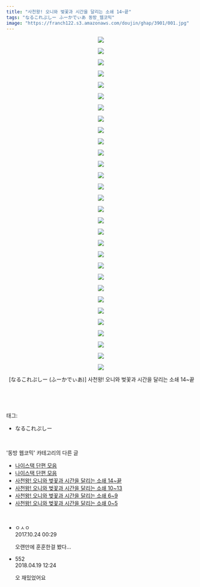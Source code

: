 ```yaml
---
title: "사천왕! 오니와 벚꽃과 시간을 달리는 소쇄 14~끝"
tags: "なるこれぷしー ふーかでぃあ 동방_웹코믹"
image: "https://franch122.s3.amazonaws.com/doujin/ghap/3901/001.jpg"
---
```

<div class="article">
<p style="text-align: center; clear: none; float: none;"><img src="{{ site.imgserver4 }}/ghap/3901/001.jpg"/></p>
<p style="text-align: center; clear: none; float: none;"><img src="{{ site.imgserver4 }}/ghap/3901/002.jpg"/></p>
<p style="text-align: center; clear: none; float: none;"><img src="{{ site.imgserver4 }}/ghap/3901/003.jpg"/></p>
<p style="text-align: center; clear: none; float: none;"><img src="{{ site.imgserver4 }}/ghap/3901/004.jpg"/></p>
<p style="text-align: center; clear: none; float: none;"><img src="{{ site.imgserver4 }}/ghap/3901/005.jpg"/></p>
<p style="text-align: center; clear: none; float: none;"><img src="{{ site.imgserver4 }}/ghap/3901/006.jpg"/></p>
<p style="text-align: center; clear: none; float: none;"><img src="{{ site.imgserver4 }}/ghap/3901/007.jpg"/></p>
<p style="text-align: center; clear: none; float: none;"><img src="{{ site.imgserver4 }}/ghap/3901/008.jpg"/></p>
<p style="text-align: center; clear: none; float: none;"><img src="{{ site.imgserver4 }}/ghap/3901/009.jpg"/></p>
<p style="text-align: center; clear: none; float: none;"><img src="{{ site.imgserver4 }}/ghap/3901/010.jpg"/></p>
<p style="text-align: center; clear: none; float: none;"><img src="{{ site.imgserver4 }}/ghap/3901/011.jpg"/></p>
<p style="text-align: center; clear: none; float: none;"><img src="{{ site.imgserver4 }}/ghap/3901/012.jpg"/></p>
<p style="text-align: center; clear: none; float: none;"><img src="{{ site.imgserver4 }}/ghap/3901/013.jpg"/></p>
<p style="text-align: center; clear: none; float: none;"><img src="{{ site.imgserver4 }}/ghap/3901/014.jpg"/></p>
<p style="text-align: center; clear: none; float: none;"><img src="{{ site.imgserver4 }}/ghap/3901/015.jpg"/></p>
<p style="text-align: center; clear: none; float: none;"><img src="{{ site.imgserver4 }}/ghap/3901/016.jpg"/></p>
<p style="text-align: center; clear: none; float: none;"><img src="{{ site.imgserver4 }}/ghap/3901/017.jpg"/></p>
<p style="text-align: center; clear: none; float: none;"><img src="{{ site.imgserver4 }}/ghap/3901/018.jpg"/></p>
<p style="text-align: center; clear: none; float: none;"><img src="{{ site.imgserver4 }}/ghap/3901/019.jpg"/></p>
<p style="text-align: center; clear: none; float: none;"><img src="{{ site.imgserver4 }}/ghap/3901/020.jpg"/></p>
<p style="text-align: center; clear: none; float: none;"><img src="{{ site.imgserver4 }}/ghap/3901/021.jpg"/></p>
<p style="text-align: center; clear: none; float: none;"><img src="{{ site.imgserver4 }}/ghap/3901/022.jpg"/></p>
<p style="text-align: center; clear: none; float: none;"><img src="{{ site.imgserver4 }}/ghap/3901/023.jpg"/></p>
<p style="text-align: center; clear: none; float: none;"><img src="{{ site.imgserver4 }}/ghap/3901/024.jpg"/></p>
<p style="text-align: center; clear: none; float: none;"><img src="{{ site.imgserver4 }}/ghap/3901/025.jpg"/></p>
<p style="text-align: center; clear: none; float: none;"><img src="{{ site.imgserver4 }}/ghap/3901/026.jpg"/></p>
<p style="text-align: center; clear: none; float: none;"><img src="{{ site.imgserver4 }}/ghap/3901/027.jpg"/></p>
<p style="text-align: center; clear: none; float: none;"><img src="{{ site.imgserver4 }}/ghap/3901/028.jpg"/></p>
<p style="text-align: center; clear: none; float: none;"><img src="{{ site.imgserver4 }}/ghap/3901/029.jpg"/></p>
<p style="text-align: center; clear: none; float: none;"><img src="{{ site.imgserver4 }}/ghap/3901/030.jpg"/></p>
<p style="text-align: center; clear: none; float: none;"> [なるこれぷしー (ふーかでぃあ)] 사천왕! 오니와 벚꽃과 시간을 달리는 소쇄 14~끝</p>
<p><br/></p>
</div><br/>
<div class="tagTrail">
<p>태그: </p>
<ul>
<li>なるこれぷしー</li>
</ul>
</div><br/>
<div class="another">
<p>'동방 웹코믹' 카테고리의 다른 글</p>
<ul>
<li><a href="/ghap_3920">나이스택 단편 모음</a></li>
<li><a href="/ghap_3919">나이스택 단편 모음</a></li>
<li><a href="/ghap_3901">사천왕! 오니와 벚꽃과 시간을 달리는 소쇄 14~끝</a></li>
<li><a href="/ghap_3900">사천왕! 오니와 벚꽃과 시간을 달리는 소쇄 10~13</a></li>
<li><a href="/ghap_3899">사천왕! 오니와 벚꽃과 시간을 달리는 소쇄 6~9</a></li>
<li><a href="/ghap_3898">사천왕! 오니와 벚꽃과 시간을 달리는 소쇄 0~5</a></li>
</ul>
</div><br/>
<div class="cb_module cb_fluid">
<div class="cb_wrt cb_profile">
<div class="comment">
<ul>
<li class="cb_thumb_off" id="comment15112960">
<div class="cb_comment_area">
<div class="cb_info_area">
<div class="cb_section">
<span class="cb_nick_name">ㅇㅅㅇ</span>
</div>
<div class="cb_section">
<span class="cb_date">2017.10.24 00:29 </span>
</div>
</div>
<div class="cb_dsc_comment">
<p class="cb_dsc">
											오랜만에 훈훈한걸 봤다...
										</p>
</div>
</div></li>
<li class="cb_thumb_off" id="comment15241302">
<div class="cb_comment_area">
<div class="cb_info_area">
<div class="cb_section">
<span class="cb_nick_name">552</span>
</div>
<div class="cb_section">
<span class="cb_date">2018.04.19 12:24 </span>
</div>
</div>
<div class="cb_dsc_comment">
<p class="cb_dsc">
											오 재밌었어요
										</p>
</div>
</div></li>
</ul>
</div>
</div><!-- commentList close -->
</div><br/>
